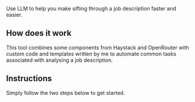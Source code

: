 Use LLM to help you make sifting through a job description faster and easier.

## How does it work

This tool combines some components from Haystack and OpenRouter with custom code and templates written by me to automate common tasks associated with analysing a job description.

## Instructions

Simply follow the two steps below to get started.